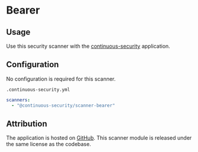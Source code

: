# Bearer

## Usage

Use this security scanner with the [continuous-security](https://github.com/acodeninja/continuous-security) application.

## Configuration

No configuration is required for this scanner.

`.continuous-security.yml`
```yaml
scanners:
  - "@continuous-security/scanner-bearer"
```


## Attribution

The application is hosted on [GitHub](https://github.com/Bearer/bearer-rules).
This scanner module is released under the same license as the codebase.
